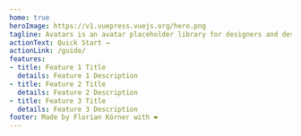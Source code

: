 ```yaml
---
home: true
heroImage: https://v1.vuepress.vuejs.org/hero.png
tagline: Avatars is an avatar placeholder library for designers and developers.
actionText: Quick Start →
actionLink: /guide/
features:
- title: Feature 1 Title
  details: Feature 1 Description
- title: Feature 2 Title
  details: Feature 2 Description
- title: Feature 3 Title
  details: Feature 3 Description
footer: Made by Florian Körner with ❤️
---
```

